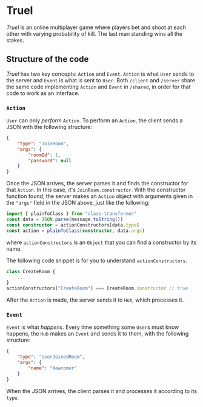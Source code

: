# Truel
*Truel* is an online multiplayer game where players bet and shoot at each other with varying probability of kill. The last man standing wins all the stakes.
## Structure of the code
*Truel* has two key concepts: `Action` and `Event`. `Action` is what `User` sends to the server and `Event` is what is sent to `User`. Both `/client` and `/server` share the same code implementing `Action` and `Event` in `/shared`, in order for that code to work as an interface.
### `Action`
`User` can only *perform* `Action`. To perform an `Action`, the client sends a JSON with the following structure:
```JSON
{
    "type": "JoinRoom",
    "args": {
        "roomId": 1,
        "password": null
    }
}
```
Once the JSON arrives, the server parses it and finds the constructor for that `Action`. In this case, it's `JoinRoom.constructor`. With the constructor function found, the server makes an `Action` object with arguments given in the `"args"` field in the JSON above, just like the following:
```typescript
import { plainToClass } from "class-transformer"
const data = JSON.parse(message.toString())
const constructor = actionConstructors[data.type]
const action = plainToClass(constructor, data.args)
```
where `actionConstructors` is an `Object` that you can find a constructor by its name.

The following code snippet is for you to understand `actionConstructors`.
```typescript
class CreateRoom {
    ...
}
actionConstructors["CreateRoom"] === CreateRoom.constructor // true
```

After the `Action` is made, the server sends it to `Hub`, which processes it.

### `Event`
`Event` is what *happens*. Every time something some `User`s must know happens, the `Hub` makes an `Event` and sends it to them, with the following structure:
```JSON
{
    "type": "UserJoinedRoom",
    "args": {
        "name": "Newcomer"
    }
}
```
When the JSON arrives, the client parses it and processes it according to its `type`.